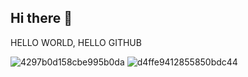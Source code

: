 ## Hi there 👋

<!--
**trannghiach/trannghiach** is a ✨ _special_ ✨ repository because its `README.md` (this file) appears on your GitHub profile.

Here are some ideas to get you started:
--> HELLO WORLD, HELLO GITHUB
![4297b0d158cbe995b0da](https://github.com/user-attachments/assets/18e76b23-e89f-4847-8e5b-0355f40d36a4)
![d4ffe9412855850bdc44](https://github.com/trannghiach/trannghiach/assets/170714734/ff5b3874-641f-49ee-bfc4-6afe1226eada)




